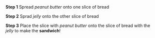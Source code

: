**Step 1**
Spread  _peanut butter_ onto one slice of bread

**Step 2**
Sprad _jelly_ onto the other slice of bread

**Step 3**
Place the slice with _peanut butter_ onto the slice of bread with the _jelly_ to make the **sandwich**!